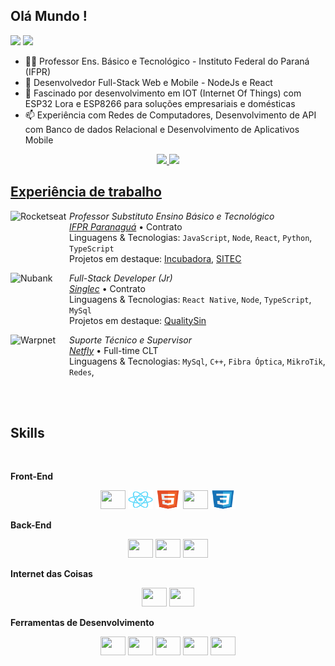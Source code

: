 ## Olá Mundo !

<div> 
  <a href = "mailto:luccas_kayure@hotmail.com"><img src="https://img.shields.io/badge/Microsoft_Outlook-0078D4?style=for-the-badge&logo=microsoft-outlook&logoColor=white" target="_blank"></a>
  <a href="https://www.linkedin.com/in/luccas-kayure" target="_blank"><img src="https://img.shields.io/badge/-LinkedIn-%230077B5?style=for-the-badge&logo=linkedin&logoColor=white" target="_blank"></a>   
</div>

- 👩‍💻 Professor Ens. Básico e Tecnológico - Instituto Federal do Paraná (IFPR)
- 🔭 Desenvolvedor Full-Stack Web e Mobile - NodeJs e React
- 💬 Fascinado por desenvolvimento em IOT (Internet Of Things) com ESP32 Lora e ESP8266 para soluções empresariais e domésticas
- 📫 Experiência com Redes de Computadores, Desenvolvimento de API com Banco de dados Relacional e Desenvolvimento de Aplicativos Mobile

<div align="center">
  <a href="https://github.com/Kayure">
  <img height="180em" src="https://github-readme-stats.vercel.app/api?username=Kayure&show_icons=true&theme=dark&include_all_commits=true&count_private=true"/>
  <img height="180em" src="https://github-readme-stats.vercel.app/api/top-langs/?username=Kayure&layout=compact&langs_count=7&theme=dark"/>
</div>

## Experiência de trabalho

[<img align="left" height="94px" width="94px" alt="Rocketseat" src="https://scontent.fpoa10-1.fna.fbcdn.net/v/t39.30808-6/355618441_850712736511744_7534907475356996556_n.jpg?_nc_cat=102&ccb=1-7&_nc_sid=a2f6c7&_nc_eui2=AeF6vALqwDT6adSwaVh7csh5L6H8AwulfHsvofwDC6V8e9vjGM4l4DdgRwz08zGDD9NHm0Trsin8dyYNdgAuXppx&_nc_ohc=rBKpZO0JmncAX8KpGJG&_nc_ht=scontent.fpoa10-1.fna&oh=00_AfDSbVI3MJSG7wGDXnH_a6jUQoxSKILgg8XPT_fOZu8tRg&oe=6512B4EE"/>](https://ifpr.edu.br/paranagua/)

_Professor Substituto Ensino Básico e Tecnológico_ \
[_IFPR Paranaguá_](https://ifpr.edu.br/paranagua/) • Contrato \
Linguagens & Tecnologias: `JavaScript`, `Node`, `React`, `Python`, `TypeScript`\
Projetos em destaque: [Incubadora](https://www.linkedin.com/in/incubadora-ifpr-campus-paranagu%C3%A1-5b4547271/), [SITEC](https://www.instagram.com/sitec2023/)
<br/>

[<img align="left" height="94px" width="94px" alt="Nubank" src="https://media.licdn.com/dms/image/C4D0BAQGty9JJoayQ0w/company-logo_200_200/0/1660316220378?e=2147483647&v=beta&t=wObdgrFG5eb0jYG8D5ywOl6ZX9ncwMhFeKZqBE0vstk"/>](https://singlec.com.br/)

_Full-Stack Developer (Jr)_ \
[_Singlec_](https://singlec.com.br/) • Contrato \
Linguagens & Tecnologias: `React Native`, `Node`, `TypeScript`, `MySql` \
Projetos em destaque: [QualitySin](https://singlec.com.br/servicos.html)
<br/>

[<img align="left" height="94px" width="94px" alt="Warpnet" src="https://scontent.fpoa10-1.fna.fbcdn.net/v/t39.30808-6/313263040_646099683799259_8691913375028944827_n.jpg?_nc_cat=111&ccb=1-7&_nc_sid=a2f6c7&_nc_eui2=AeEaMYQXIsyMeSLpaLkIPtOWJPbQjRm6wgok9tCNGbrCCke8dsdn-vV2QjHZuZPVJx4LZngjpdYrAbIo8G7ilWt8&_nc_ohc=0cnmFYfGXFMAX8J3KCv&_nc_ht=scontent.fpoa10-1.fna&oh=00_AfBei09RxY65md4eTX5DO4hWDSyocPzHphJJeNmbWzlQxA&oe=651358C4"/>](https://www.netflytelecom.com.br/)

_Suporte Técnico e Supervisor_ \
[_Netfly_](https://www.netflytelecom.com.br/) • Full-time CLT \
Linguagens & Tecnologias: `MySql`, `C++`, `Fibra Óptica`, `MikroTik`, `Redes`, \
<br/>

  </div>
 
<div style="display: inline_block"><br>

## Skills

<br/>

**Front-End**
<br/>

<div align="center">
  <img height="30" width="40" src="https://cdn.jsdelivr.net/gh/devicons/devicon/icons/bootstrap/bootstrap-original.svg" />
  <img height="30" width="40" src="https://raw.githubusercontent.com/devicons/devicon/master/icons/react/react-original.svg">
  <img height="30" width="40" src="https://raw.githubusercontent.com/devicons/devicon/master/icons/html5/html5-original.svg">
  <img height="30" width="40" src="https://cdn.jsdelivr.net/gh/devicons/devicon/icons/javascript/javascript-original.svg" />
  <img height="30" width="40" src="https://raw.githubusercontent.com/devicons/devicon/master/icons/css3/css3-original.svg">
</div>

**Back-End**
<br/>

<div align="center">
  <img height="30" width="40" src="https://cdn.jsdelivr.net/gh/devicons/devicon/icons/typescript/typescript-original.svg" />
  <img height="30" width="40" src="https://cdn.jsdelivr.net/gh/devicons/devicon/icons/mysql/mysql-original.svg">
  <img height="30" width="40" src="https://cdn.jsdelivr.net/gh/devicons/devicon/icons/nodejs/nodejs-original.svg" />
</div>

**Internet das Coisas**
<br/>

<div align="center">
  <img height="30" width="40" src="https://cdn.jsdelivr.net/gh/devicons/devicon/icons/cplusplus/cplusplus-original.svg" />
  <img height="30" width="40" src="https://cdn.jsdelivr.net/gh/devicons/devicon/icons/arduino/arduino-original.svg">
</div>

**Ferramentas de Desenvolvimento**
<br/>

<div align="center">
  <img height="30" width="40" src="https://cdn.jsdelivr.net/gh/devicons/devicon/icons/docker/docker-original.svg" />
  <img height="30" width="40" src="https://cdn.jsdelivr.net/gh/devicons/devicon/icons/electron/electron-original.svg" />
  <img height="30" width="40" src="https://cdn.jsdelivr.net/gh/devicons/devicon/icons/git/git-original.svg" />
  <img height="30" width="40" src="https://cdn.jsdelivr.net/gh/devicons/devicon/icons/github/github-original.svg" />
  <img height="30" width="40" src="https://cdn.jsdelivr.net/gh/devicons/devicon/icons/vscode/vscode-original.svg" />
</div>
  
  
</div>
